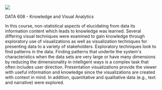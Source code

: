 ![](https://sps.cuny.edu/sites/all/themes/cuny/assets/img/header_logo.png)

DATA 608 - Knowledge and Visual Analytics

In this course, non-statistical aspects of elucidating from data its information content which leads to
knowledge was learned. Several differing visual techniques were examined to gain knowledge through exploratory use of visualizations
as well as visualization techniques for presenting data to a variety of stakeholders. Exploratory techniques look to find patterns
in the data. Finding patterns that underlie the system's characteristics when the data sets are very large or have many
dimensions by reducing the dimensionality in intelligent ways is a complex task that often includes user direction. Presentation
visualizations provide the viewer with useful information and knowledge since the visualizations are created with context in
mind. In addition, quantitative and qualitative data (e.g., text and narrative) were explored.

